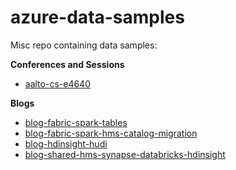 # azure-data-samples

Misc repo containing data samples:

**Conferences and Sessions**
- [aalto-cs-e4640](https://github.com/murggu/azure-data-samples/tree/main/aalto-cs-e4640)

**Blogs**
- [blog-fabric-spark-tables](https://medium.com/@murggu/creating-managed-and-external-spark-tables-in-fabric-lakehouse-ef6212e75e81)
- [blog-fabric-spark-hms-catalog-migration](https://medium.com/@murggu/migrating-spark-catalog-to-fabric-lakehouse-cc8c14f0f0e1)
- [blog-hdinsight-hudi](https://murggu.medium.com/apache-hudi-on-hdinsight-8d981269a97a)
- [blog-shared-hms-synapse-databricks-hdinsight](https://murggu.medium.com/using-a-shared-hive-metastore-across-azure-synapse-hdinsight-and-databricks-72c53acda778)
